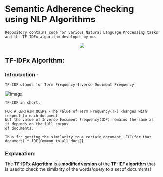 # Semantic Adherence Checking using NLP Algorithms

    Repository contains code for various Natural Language Processing tasks and the TF-IDFx Algorithm developed by me.

<p align="center">
<img src="https://res.cloudinary.com/rsmglobal/image/fetch/t_default/f_auto/q_auto/https://www.rsm.global/singapore/sites/default/files/media/Publications/Our%20Expert%20Insights/rsm-tmt-nlp.jpg"></p>

## TF-IDFx Algorithm:

### Introduction -
    TF-IDF stands for Term Frequency-Inverse Document Frequency
![image](https://user-images.githubusercontent.com/70912643/148727770-7f03bfd3-810b-405c-a817-e0985af3d5d9.png)

    TF-IDF in short: 
    
    FOR A CERTAIN QUERY -The value of Term Frequency(TF) changes with respect to each document
    but the value of Inverse Document Frequency(IDF) remains the same as it depends on the full corpus 
    of documents.
    
    Thus for getting the similarity to a certain document: [TF(for that document) * IDF(Common to all docs)]


### Explanation:
The **TF-IDFx Algorithm** is a **modified version** of the **TF-IDF algorithm** that is used to check the similarity of the words/query to a set of documents!
